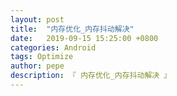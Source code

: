 ```yaml
---
layout: post
title:  "内存优化_内存抖动解决"
date:   2019-09-15 15:25:00 +0800
categories: Android
tags: Optimize
author: pepe
description: 『 内存优化_内存抖动解决 』
---
```

































